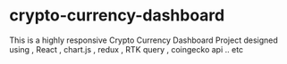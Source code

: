 # crypto-currency-dashboard
This is a highly responsive Crypto Currency Dashboard Project designed using , React ,  chart.js , redux , RTK query , coingecko api .. etc
